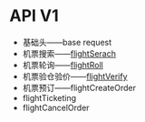 # API V1

* 基础头——base request
* 机票搜索——[flightSerach](/api/aggflight/api/flightserach.md)
* 机票轮询——[flightRoll](/api/aggflight/api/flightroll.md)
* 机票验仓验价——[flightVerify](/api/aggflight/api/flightverify.md)
* 机票预订——flightCreateOrder
* flightTicketing
* flightCancelOrder



